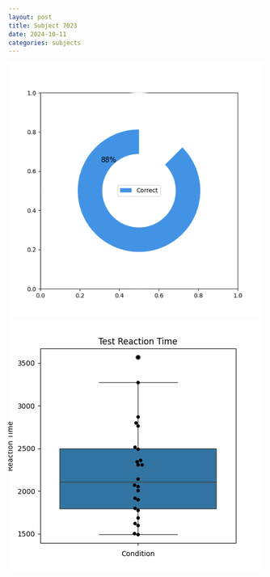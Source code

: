 ```yaml
---
layout: post
title: Subject 7023
date: 2024-10-11
categories: subjects
---
```


![](data/7023/run-1/7023_FN_acc_test.png)
![](data/7023/run-1/7023_FN_rt.png)
